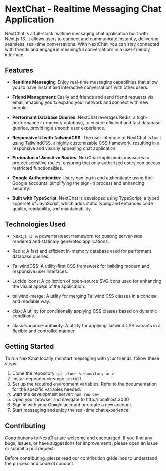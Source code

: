 # NextChat - Realtime Messaging Chat Application

NextChat is a full-stack realtime messaging chat application built with Next.js 13. It allows users to connect and communicate instantly, delivering seamless, real-time conversations. With NextChat, you can stay connected with friends and engage in meaningful conversations in a user-friendly interface.

## Features

* **Realtime Messaging**: Enjoy real-time messaging capabilities that allow you to have instant and interactive conversations with other users.

* **Friend Management**: Easily add friends and send friend requests via email, enabling you to expand your network and connect with new people.

* **Performant Database Queries**: NextChat leverages Redis, a high-performance in-memory database, to ensure efficient and fast database queries, providing a smooth user experience.

* **Responsive UI with TailwindCSS**: The user interface of NextChat is built using TailwindCSS, a highly customizable CSS framework, resulting in a responsive and visually appealing chat application.

* **Protection of Sensitive Routes**: NextChat implements measures to protect sensitive routes, ensuring that only authorized users can access restricted functionalities.

* **Google Authentication**: Users can log in and authenticate using their Google accounts, simplifying the sign-in process and enhancing security.

* **Built with TypeScript**: NextChat is developed using TypeScript, a typed superset of JavaScript, which adds static typing and enhances code quality, readability, and maintainability.

## Technologies Used

* Next.js 13: A powerful React framework for building server-side rendered and statically generated applications.

* Redis: A fast and efficient in-memory database used for performant database queries.

* TailwindCSS: A utility-first CSS framework for building modern and responsive user interfaces.

* Lucide Icons: A collection of open-source SVG icons used for enhancing the visual appeal of the application.

* tailwind-merge: A utility for merging Tailwind CSS classes in a concise and readable way.

* clsx: A utility for conditionally applying CSS classes based on dynamic conditions.

* class-variance-authority: A utility for applying Tailwind CSS variants in a flexible and controlled manner.

## Getting Started

To run NextChat locally and start messaging with your friends, follow these steps:

1. Clone the repository: `git clone <repository-url>`
2. Install dependencies: `npm install`
3. Set up the required environment variables. Refer to the documentation for the specific variables needed.
4. Start the development server: `npm run dev`
5. Open your browser and navigate to http://localhost:3000
6. Sign in with your Google account or create a new account.
7. Start messaging and enjoy the real-time chat experience!

## Contributing
  
Contributions to NextChat are welcome and encouraged! If you find any bugs, issues, or have suggestions for improvements, please open an issue or submit a pull request.

Before contributing, please read our contribution guidelines to understand the process and code of conduct.
